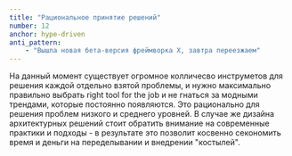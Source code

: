 ```yaml
---
title: "Рациональное принятие решений"
number: 12
anchor: hype-driven
anti_pattern:
    - "Вышла новая бета-версия фреймворка Х, завтра переезжаем"
---
```


На данный момент существует огромное колличесво инструметов для решения каждой отдельно взятой проблемы, и 
нужно максимально правильно выбрать right tool for the job и не гнаться за модными трендами, которые постоянно 
появляются. Это рационально для решения проблем низкого и среднего уровней. В случае же дизайна архитектурных 
решений стоит обратить внимание на современные практики и подходы - в результате это позволит косвенно секономить 
время и деньги на переделывании и внедрении "костылей".